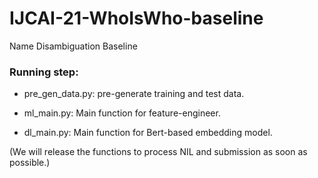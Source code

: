 # IJCAI-21-WhoIsWho-baseline
Name Disambiguation Baseline

### Running step:
+ pre_gen_data.py: pre-generate training and test data.

+ ml_main.py: Main function for feature-engineer.

+ dl_main.py: Main function for Bert-based embedding model.

(We will release the functions to process NIL and submission as soon as possible.)